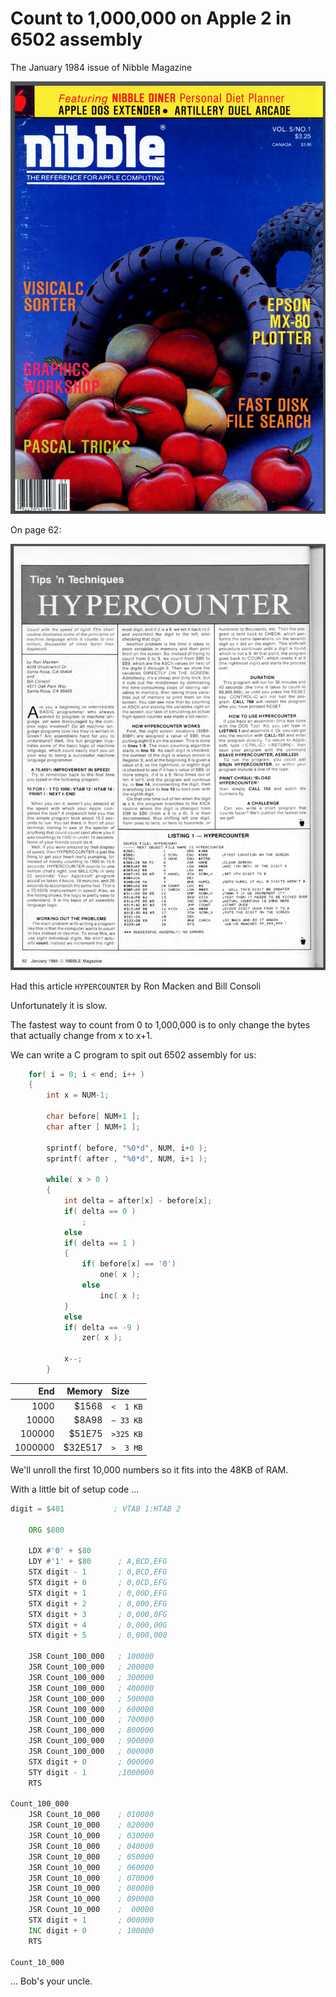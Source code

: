 # Count to 1,000,000 on Apple 2 in 6502 assembly

The January 1984 issue of Nibble Magazine

![Cover](pics/page_cover.png)

On page 62:

![Page 62](pics/page_62.png)

Had this article `HYPERCOUNTER` by Ron Macken and Bill Consoli

Unfortunately it is slow.

The fastest way to count from 0 to 1,000,000 is to only change
the bytes that actually change from x to x+1.

We can write a C program to spit out 6502 assembly for us:

```C++
    for( i = 0; i < end; i++ )
    {
        int x = NUM-1;

        char before[ NUM+1 ];
        char after [ NUM+1 ];

        sprintf( before, "%0*d", NUM, i+0 );
        sprintf( after , "%0*d", NUM, i+1 );

        while( x > 0 )
        {
            int delta = after[x] - before[x];
            if( delta == 0 )
                ;
            else
            if( delta == 1 )
            {
                if( before[x] == '0')
                    one( x );
                else
                    inc( x );
            }
            else
            if( delta == -9 )
                zer( x );

            x--;
        }
```

| End     | Memory  | Size      |
|--------:|--------:|:----------|
|    1000 |   $1568 | `<  1 KB` |
|   10000 |   $8A98 | `~ 33 KB` |
|  100000 |  $51E75 | `>325 KB` |
| 1000000 | $32E517 | `>  3 MB` |

We'll unroll the first 10,000 numbers so it fits into the 48KB of RAM.

With a little bit of setup code ...

```asm
digit = $401           ; VTAB 1:HTAB 2

    ORG $800

    LDX #'0' + $80
    LDY #'1' + $80      ; A,BCD,EFG
    STX digit - 1       ; 0,BCD,EFG
    STX digit + 0       ; 0,0CD,EFG
    STX digit + 1       ; 0,00D,EFG
    STX digit + 2       ; 0,000,EFG
    STX digit + 3       ; 0,000,0FG
    STX digit + 4       ; 0,000,00G
    STX digit + 5       ; 0,000,000

    JSR Count_100_000   ; 100000
    JSR Count_100_000   ; 200000
    JSR Count_100_000   ; 300000
    JSR Count_100_000   ; 400000
    JSR Count_100_000   ; 500000
    JSR Count_100_000   ; 600000
    JSR Count_100_000   ; 700000
    JSR Count_100_000   ; 800000
    JSR Count_100_000   ; 900000
    JSR Count_100_000   ; 000000
    STX digit + 0       ; 000000
    STY digit - 1       ;1000000
    RTS

Count_100_000
    JSR Count_10_000    ; 010000
    JSR Count_10_000    ; 020000
    JSR Count_10_000    ; 030000
    JSR Count_10_000    ; 040000
    JSR Count_10_000    ; 050000
    JSR Count_10_000    ; 060000
    JSR Count_10_000    ; 070000
    JSR Count_10_000    ; 080000
    JSR Count_10_000    ; 090000
    JSR Count_10_000    ;  00000
    STX digit + 1       ; 000000
    INC digit + 0       ; 100000
    RTS

Count_10_000
```

... Bob's your uncle.

